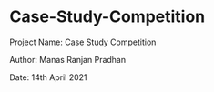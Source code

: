 # Case-Study-Competition

Project Name: Case Study Competition 

Author: Manas Ranjan Pradhan 

Date: 14th April 2021
